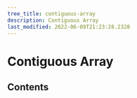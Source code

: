 ```yaml
---
tree_title: contiguous-array
description: Contiguous Array
last_modified: 2022-06-09T21:23:28.2328
---
```


# Contiguous Array

## Contents
